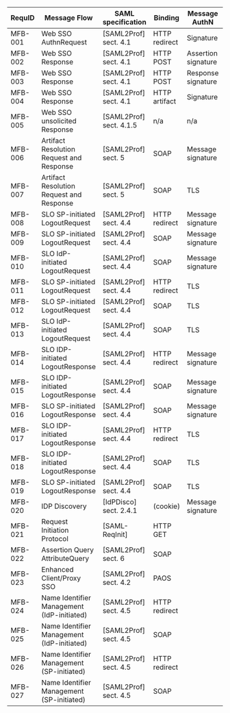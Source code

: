 | RequID  | Message Flow                               | SAML specification      | Binding       | Message AuthN       | IDP  | SP   | eGov IOP 2.0  |
|---------|--------------------------------------------|-------------------------|---------------|---------------------|------|------|---------------|
| MFB-001 | Web SSO AuthnRequest                     | [SAML2Prof] sect. 4.1   | HTTP redirect | Signature           | MUST | MUST | 241           |
| MFB-002 | Web SSO Response                         | [SAML2Prof] sect. 4.1   | HTTP POST     | Assertion signature | MUST | MUST | 274, 290      |
| MFB-003 | Web SSO Response                         | [SAML2Prof] sect. 4.1   | HTTP POST     | Response signature  | MAY  | MAY  | 274, 290      |
| MFB-004 | Web SSO Response                         | [SAML2Prof] sect. 4.1   | HTTP artifact | Signature           | MUST | MUST | 274, 290      |
| MFB-005 | Web SSO unsolicited Response             | [SAML2Prof] sect. 4.1.5 | n/a           | n/a                 | MUST | MUST | 274, 290      |
| MFB-006 | Artifact Resolution Request and Response   | [SAML2Prof] sect. 5     | SOAP          | Message signature   | MUST | MUST | 323,330,333   |
| MFB-007 | Artifact Resolution Request and Response   | [SAML2Prof] sect. 5     | SOAP          | TLS                 | MUST | MUST | 323,330,333   |
| MFB-008 | SLO SP-initiated LogoutRequest           | [SAML2Prof] sect. 4.4   | HTTP redirect | Message signature   | MUST | MAY  | 377, 384      |
| MFB-009 | SLO SP-initiated LogoutRequest           | [SAML2Prof] sect. 4.4   | SOAP          | Message signature   | MUST | MUST | 377, 384      |
| MFB-010 | SLO IdP-initiated LogoutRequest          | [SAML2Prof] sect. 4.4   | SOAP          | Message signature   | MUST | MUST | 375, 384      |
| MFB-011 | SLO SP-initiated LogoutRequest           | [SAML2Prof] sect. 4.4   | HTTP redirect | TLS                 | MUST | MAY  | 377, 384      |
| MFB-012 | SLO SP-initiated LogoutRequest           | [SAML2Prof] sect. 4.4   | SOAP          | TLS                 | MUST | MUST | 377, 384      |
| MFB-013 | SLO IdP-initiated LogoutRequest          | [SAML2Prof] sect. 4.4   | SOAP          | TLS                 | MUST | MUST | 375, 384      |
| MFB-014 | SLO IDP-initiated LogoutResponse         | [SAML2Prof] sect. 4.4   | HTTP redirect | Message signature   | MUST | MAY  | 405, 410, 414 |
| MFB-015 | SLO IDP-initiated LogoutResponse         | [SAML2Prof] sect. 4.4   | SOAP          | Message signature   | MUST | MUST | 405, 410, 414 |
| MFB-016 | SLO SP-initiated LogoutResponse          | [SAML2Prof] sect. 4.4   | SOAP          | Message signature   | MUST | MUST | 405, 410, 414 |
| MFB-017 | SLO IDP-initiated LogoutResponse         | [SAML2Prof] sect. 4.4   | HTTP redirect | TLS                 | MUST | MAY  | 405, 410, 414 |
| MFB-018 | SLO IDP-initiated LogoutResponse         | [SAML2Prof] sect. 4.4   | SOAP          | TLS                 | MUST | MUST | 405, 410, 414 |
| MFB-019 | SLO SP-initiated LogoutResponse          | [SAML2Prof] sect. 4.4   | SOAP          | TLS                 | MUST | MUST | 405, 410, 414 |
| MFB-020 | IDP Discovery                              | [IdPDisco]  sect. 2.4.1 | (cookie)      | Message signature   |      |      |               |
| MFB-021 | Request Initiation Protocol                | [SAML-ReqInit]          | HTTP GET      |                     |      |      |               |
| MFB-022 | Assertion Query AttributeQuery           | [SAML2Prof] sect. 6     | SOAP          |                     |      |      |               |
| MFB-023 | Enhanced Client/Proxy SSO                  | [SAML2Prof] sect. 4.2   | PAOS          |                     |      |      |               |
| MFB-024 | Name Identifier Management (IdP-initiated) | [SAML2Prof] sect. 4.5   | HTTP redirect |                     |      |      |               |
| MFB-025 | Name Identifier Management (IdP-initiated) | [SAML2Prof] sect. 4.5   | SOAP          |                     |      |      |               |
| MFB-026 | Name Identifier Management (SP-initiated)  | [SAML2Prof] sect. 4.5   | HTTP redirect |                     |      |      |               |
| MFB-027 | Name Identifier Management (SP-initiated)  | [SAML2Prof] sect. 4.5   | SOAP          |                     |      |      |               |